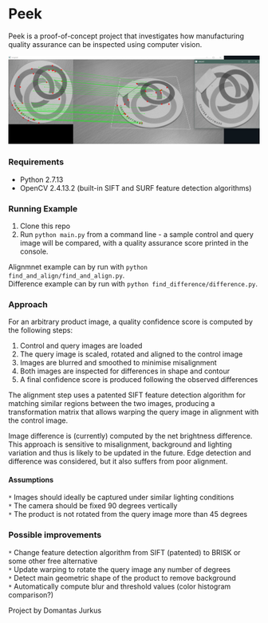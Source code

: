 # Peek  
Peek is a proof-of-concept project that investigates how manufacturing quality assurance can be inspected using computer vision.

![Control and query image feature matching](/img/splash.jpg?raw=true "Feature matching")

### Requirements  
* Python 2.7.13  
* OpenCV 2.4.13.2 (built-in SIFT and SURF feature detection algorithms)  

### Running Example  
1. Clone this repo  
2. Run `python main.py` from a command line - a sample control and query image will be compared, with a quality assurance score printed in the console.  

Alignmnet example can by run with `python find_and_align/find_and_align.py`.  
Difference example can by run with `python find_difference/difference.py`.  

### Approach  
For an arbitrary product image, a quality confidence score is computed by the following steps:  
1. Control and query images are loaded  
2. The query image is scaled, rotated and aligned to the control image  
3. Images are blurred and smoothed to minimise misalignment  
3. Both images are inspected for differences in shape and contour  
4. A final confidence score is produced following the observed differences  

The alignment step uses a patented SIFT feature detection algorithm for matching similar regions between the two images, producing a transformation matrix that allows warping the query image in alignment with the control image.

Image difference is (currently) computed by the net brightness difference. This approach is sensitive to misalignment, background and lighting variation and thus is likely to be updated in the future. Edge detection and difference was considered, but it also suffers from poor alignment.  

#### Assumptions  
`*` Images should ideally be captured under similar lighting conditions  
`*` The camera should be fixed 90 degrees vertically  
`*` The product is not rotated from the query image more than 45 degrees

### Possible improvements  
`*` Change feature detection algorithm from SIFT (patented) to BRISK or some other free alternative  
`*` Update warping to rotate the query image any number of degrees  
`*` Detect main geometric shape of the product to remove background  
`*` Automatically compute blur and threshold values (color histogram comparison?)  

Project by Domantas Jurkus
